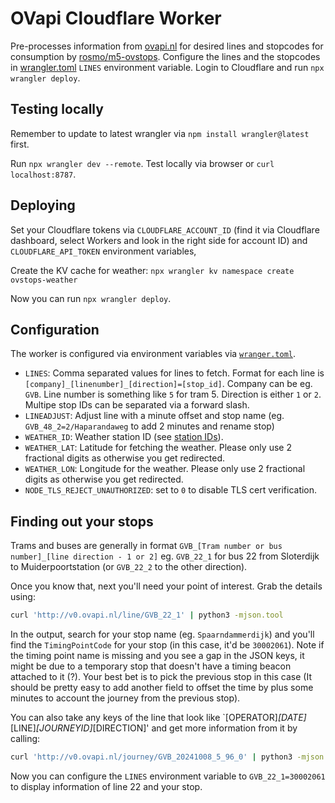 # OVapi Cloudflare Worker

Pre-processes information from [ovapi.nl](https://ovapi.nl) for desired lines and stopcodes for consumption 
by [rosmo/m5-ovstops](https://github.com/rosmo/m5paper-ovstops). Configure the lines and the stopcodes in 
[wrangler.toml](wrangler.toml) `LINES` environment variable. Login to Cloudflare and run `npx wrangler deploy`. 

## Testing locally

Remember to update to latest wrangler via `npm install wrangler@latest` first.

Run `npx wrangler dev --remote`. Test locally via browser or `curl localhost:8787`.

## Deploying

Set your Cloudflare tokens via `CLOUDFLARE_ACCOUNT_ID` (find it via Cloudflare dashboard, select Workers
and look in the right side for account ID) and `CLOUDFLARE_API_TOKEN` environment variables, 

Create the KV cache for weather: `npx wrangler kv namespace create ovstops-weather`

Now you can run `npx wrangler deploy`.

## Configuration

The worker is configured via environment variables via [`wranger.toml`](wranger.toml).

- `LINES`: Comma separated values for lines to fetch. Format for each line is `[company]_[linenumber]_[direction]=[stop_id]`.
  Company can be eg. `GVB`. Line number is something like `5` for tram 5. Direction is either `1` or `2`. Multipe stop IDs
  can be separated via a forward slash.
- `LINEADJUST`: Adjust line with a minute offset and stop name (eg. `GVB_48_2=2/Haparandaweg` to add 2 minutes and rename stop)
- `WEATHER_ID`: Weather station ID (see [station IDs](https://data.buienradar.nl/2.0/feed/json)).
- `WEATHER_LAT`: Latitude for fetching the weather. Please only use 2 fractional digits as otherwise you get redirected.
- `WEATHER_LON`: Longitude for the weather. Please only use 2 fractional digits as otherwise you get redirected.
- `NODE_TLS_REJECT_UNAUTHORIZED`: set to `0` to disable TLS cert verification.

## Finding out your stops

Trams and buses are generally in format `GVB_[Tram number or bus number]_[line direction - 1 or 2]` eg. `GVB_22_1` for bus 22
from Sloterdijk to Muiderpoortstation (or `GVB_22_2` to the other direction).

Once you know that, next you'll need your point of interest. Grab the details using:
```sh
curl 'http://v0.ovapi.nl/line/GVB_22_1' | python3 -mjson.tool
```

In the output, search for your stop name (eg. `Spaarndammerdijk`) and you'll find the `TimingPointCode` for
your stop (in this case, it'd be `30002061`). Note if the timing point name is missing and you see a gap in
the JSON keys, it might be due to a temporary stop that doesn't have a timing beacon attached to it (?). Your
best bet is to pick the previous stop in this case (It should be pretty easy to add another field to offset
the time by plus some minutes to account the journey from the previous stop).

You can also take any keys of the line that look like `[OPERATOR]_[DATE]_[LINE]_[JOURNEYID]_[DIRECTION]' and
get more information from it by calling:
```sh
curl 'http://v0.ovapi.nl/journey/GVB_20241008_5_96_0' | python3 -mjson.tool
```

Now you can configure the `LINES` environment variable to `GVB_22_1=30002061` to display information
of line 22 and your stop.




